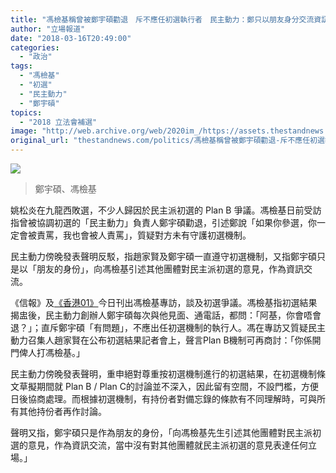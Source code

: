 ```yaml
---
title: "馮檢基稱曾被鄭宇碩勸退　斥不應任初選執行者　民主動力：鄭只以朋友身分交流資訊"
author: "立場報道"
date: "2018-03-16T20:49:00"
categories:
  - "政治"
tags:
  - "馮檢基"
  - "初選"
  - "民主動力"
  - "鄭宇碽"
topics:
  - "2018 立法會補選"
image: "http://web.archive.org/web/2020im_/https://assets.thestandnews.com/media/photos/CHENG-01_r7qDW.png"
original_url: "thestandnews.com/politics/馮檢基稱曾被鄭宇碩勸退-斥不應任初選執行者-民主動力-鄭只以朋友身分交流資訊"
---
```

![](http://web.archive.org/web/2020im_/https://assets.thestandnews.com/media/photos/CHENG-01_r7qDW.png)
> 鄭宇碩、馮檢基

姚松炎在九龍西敗選，不少人歸因於民主派初選的 Plan B 爭議。馮檢基日前受訪指曾被協調初選的「民主動力」負責人鄭宇碩勸退，引述鄭說「如果你參選，你一定會被責罵，我也會被人責罵」，質疑對方未有守護初選機制。

民主動力傍晚發表聲明反駁，指趙家賢及鄭宇碩一直遵守初選機制，又指鄭宇碩只是以「朋友的身份」，向馮檢基引述其他團體對民主派初選的意見，作為資訊交流。

《信報》及[《香港01》](http://web.archive.org/web/20211229132259/https://www.hk01.com/%E6%B8%AF%E8%81%9E/168581/-%E7%AB%8B%E6%B3%95%E6%9C%83%E8%A3%9C%E9%81%B8-%E9%A6%AE%E6%AA%A2%E5%9F%BA%E8%A6%AA%E8%BF%B0%E5%88%9D%E9%81%B8-Plan-B-%E5%85%A7%E5%B9%95-%E6%88%91%E8%A6%81%E6%80%AA%E6%B0%91%E4%B8%BB%E5%8B%95%E5%8A%9B-)今日刊出馮檢基專訪，談及初選爭議。馮檢基指初選結果揭盅後，民主動力創辦人鄭宇碩每次與他見面、通電話，都問：「阿基，你會唔會退？」；直斥鄭宇碩「有問題」，不應出任初選機制的執行人。馮在專訪又質疑民主動力召集人趙家賢在公布初選結果記者會上，聲言Plan B機制可再商討：「你係開門俾人打馮檢基。」

民主動力傍晚發表聲明，重申絕對尊重按初選機制進行的初選結果，在初選機制條文草擬期間就 Plan B / Plan C的討論並不深入，因此留有空間，不設門檻，方便日後協商處理。而根據初選機制，有持份者對備忘錄的條款有不同理解時，可與所有其他持份者再作討論。

聲明又指，鄭宇碩只是作為朋友的身份，「向馮檢基先生引述其他團體對民主派初選的意見，作為資訊交流，當中沒有對其他團體就民主派初選的意見表達任何立場。」